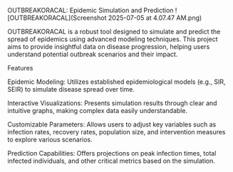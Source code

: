 OUTBREAKORACAL: Epidemic Simulation and Prediction
![OUTBREAKORACAL](Screenshot 2025-07-05 at 4.07.47 AM.png)

OUTBREAKORACAL is a robust tool designed to simulate and predict the spread of epidemics using advanced modeling techniques. This project aims to provide insightful data on disease progression, helping users understand potential outbreak scenarios and their impact.

Features

Epidemic Modeling: Utilizes established epidemiological models (e.g., SIR, SEIR) to simulate disease spread over time.

Interactive Visualizations: Presents simulation results through clear and intuitive graphs, making complex data easily understandable.

Customizable Parameters: Allows users to adjust key variables such as infection rates, recovery rates, population size, and intervention measures to explore various scenarios.

Prediction Capabilities: Offers projections on peak infection times, total infected individuals, and other critical metrics based on the simulation.
